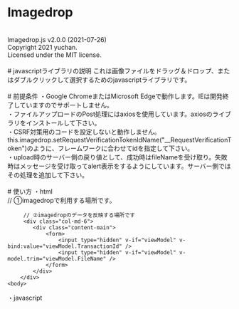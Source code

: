 # Imagedrop
<br />
Imagedrop.js  v2.0.0 (2021-07-26)<br />
Copyright 2021 yuchan.<br />
Licensed under the MIT license.<br />
<br />
# javascriptライブラリの説明
これは画像ファイルをドラッグ＆ドロップ、またはダブルクリックして選択するためのjavascriptライブラリです。<br />
<br />
# 前提条件
・Google ChromeまたはMicrosoft Edgeで動作します。IEは開発終了していますのでサポートしません。<br />
・ファイルアップロードのPost処理にはaxiosを使用しています。axiosのライブラリをインストールして下さい。<br />
・CSRF対策用のコードを設定しないと動作しません。this.imagedrop.setRequestVerificationTokenIdName("__RequestVerificationToken")のように、フレームワークに合わせてidを指定して下さい。<br />
・upload時のサーバー側の戻り値として、成功時はfileNameを受け取り。失敗時はメッセージを受け取ってalert表示をするようにしています。サーバー側ではその処理を追加して下さい。<br />
<br />
# 使い方
・html<br />
<html>
    <body>
        // ①imagedropで利用する場所です。
        <div class="col-md-6">
            <div class="content-main">
                <form id="imagedrop" class="imagedrop" enctype="multipart/form-data"></form>
                <input type="hidden" id="transactionId" />
                <input type="hidden" id="fileName" />
            </div>
         </div>

         // ②imagedropのデータを反映する場所です
         <div class="col-md-6">
            <div class="content-main">
                <form>
                    <input type="hidden" v-if="viewModel" v-bind:value="viewModel.TransactionId" />
                    <input type="hidden" v-if="viewModel" v-model.trim="viewModel.FileName" />
                </form>
            </div>
        </div>
    <body>
</html>

・javascript
<script>
    // 通常
    const uploadUrl = "xxx";
    const transactionId = 1;
    let fileName = "xxx";

    this.imagedrop = new Imagedrop();
    this.imagedrop.setCheckedUser(true);
    this.imagedrop.setUploadUrl(uploadUrl);
    this.imagedrop.setDirectoryPath("xxx");
    this.imagedrop.setRequestVerificationTokenIdName("__RequestVerificationToken");

    // setTransactionは必要時のみ。
    this.imagedrop.setTransactionIdPropertyName("xxx");
    this.imagedrop.setTransactionId(transactionId);
    
    // ファイル名の設定または取得
    this.imagedrop.setFileName(fileName);
    this.imagedrop.getFileName();

    // Vue.js3を使う場合
    <!--
        this.imagedrop = new Imagedrop();
        this.imagedrop.setCheckedUser(this.isCheckedUser);
        this.imagedrop.setUploadUrl(this.uploadUrl);
        this.imagedrop.setDirectoryPath("xxx");
        this.imagedrop.setRequestVerificationTokenIdName("__RequestVerificationToken");

        // setTransactionは必要時のみ。
        this.imagedrop.setTransactionIdPropertyName("xxx");
        this.imagedrop.setTransactionId(this.transactionId);
        
        // ファイル名の設定または取得
        this.imagedrop.setFileName(this.viewModel.FileName);
        this.imagedrop.getFileName();
    -->
 </script>
